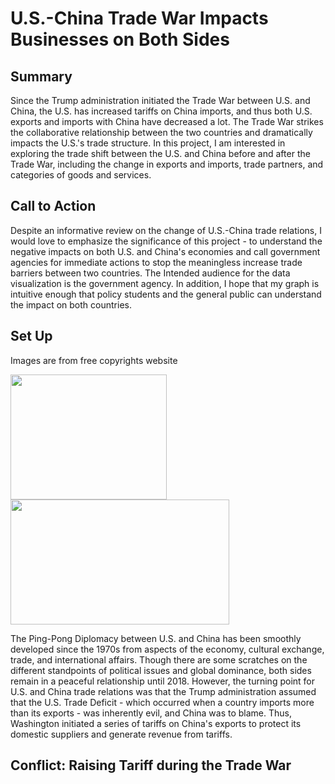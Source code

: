 # U.S.-China Trade War Impacts Businesses on Both Sides

## Summary
Since the Trump administration initiated the Trade War between U.S. and China, the U.S. has increased tariffs on China imports, and thus both U.S. exports and imports with China have decreased a lot. The Trade War strikes the collaborative relationship between the two countries and dramatically impacts the U.S.'s trade structure. In this project, I am interested in exploring the trade shift between the U.S. and China before and after the Trade War, including the change in exports and imports, trade partners, and categories of goods and services.

## Call to Action
Despite an informative review on the change of U.S.-China trade relations, I would love to emphasize the significance of this project - to understand the negative impacts on both U.S. and China's economies and call government agencies for immediate actions to stop the meaningless increase trade barriers between two countries. The Intended audience for the data visualization is the government agency. In addition, I hope that my graph is intuitive enough that policy students and the general public can understand the impact on both countries.

## Set Up
Images are from free copyrights website

<img src="https://user-images.githubusercontent.com/78045377/154861922-da824205-167c-4314-a883-e15e7b0e8c1d.jpg" width = "250" height = "200">

<img src = "https://user-images.githubusercontent.com/78045377/154861925-1ece97bb-c00d-4350-8ba4-1dda09a182b3.jpg" width = "350" height = "200">

The Ping-Pong Diplomacy between U.S. and China has been smoothly developed since the 1970s from aspects of the economy, cultural exchange, trade, and international affairs. Though there are some scratches on the different standpoints of political issues and global dominance, both sides remain in a peaceful relationship until 2018. However, the turning point for U.S. and China trade relations was that the Trump administration assumed that the U.S. Trade Deficit - which occurred when a country imports more than its exports - was inherently evil, and China was to blame. Thus, Washington initiated a series of tariffs on China's exports to protect its domestic suppliers and generate revenue from tariffs.

## Conflict: Raising Tariff during the Trade War 
<div class="flourish-embed flourish-chart" data-src="visualisation/8760384"><script src="https://public.flourish.studio/resources/embed.js"></script></div>

